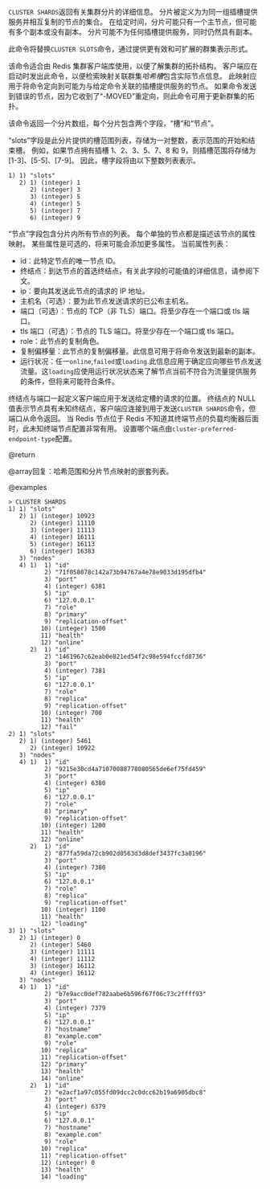 `CLUSTER SHARDS`返回有关集群分片的详细信息。
分片被定义为为同一组插槽提供服务并相互复制的节点的集合。
在给定时间，分片可能只有一个主节点，但可能有多个副本或没有副本。
分片可能不为任何插槽提供服务，同时仍然具有副本。

此命令将替换`CLUSTER SLOTS`命令，通过提供更有效和可扩展的群集表示形式。

该命令适合由 Redis 集群客户端库使用，以便了解集群的拓扑结构。
客户端应在启动时发出此命令，以便检索映射关联群集*哈希槽*包含实际节点信息。
此映射应用于将命令定向到可能为与给定命令关联的插槽提供服务的节点。
如果命令发送到错误的节点，因为它收到了“-MOVED”重定向，则此命令可用于更新群集的拓扑。

该命令返回一个分片数组，每个分片包含两个字段，“槽”和“节点”。

“slots”字段是此分片提供的槽范围列表，存储为一对整数，表示范围的开始和结束槽。
例如，如果节点拥有插槽 1、2、3、5、7、8 和 9，则插槽范围将存储为 \[1-3]、\[5-5]、\[7-9]。
因此，槽字段将由以下整数列表表示。

    1) 1) "slots"
       2) 1) (integer) 1
          2) (integer) 3
          3) (integer) 5
          4) (integer) 5
          5) (integer) 7
          6) (integer) 9

“节点”字段包含分片内所有节点的列表。
每个单独的节点都是描述该节点的属性映射。
某些属性是可选的，将来可能会添加更多属性。
当前属性列表：

*   id：此特定节点的唯一节点 ID。
*   终结点：到达节点的首选终结点，有关此字段的可能值的详细信息，请参阅下文。
*   ip：要向其发送此节点的请求的 IP 地址。
*   主机名（可选）：要为此节点发送请求的已公布主机名。
*   端口（可选）：节点的 TCP（非 TLS）端口。将至少存在一个端口或 tls 端口。
*   tls 端口（可选）：节点的 TLS 端口。将至少存在一个端口或 tls 端口。
*   role：此节点的复制角色。
*   复制偏移量：此节点的复制偏移量。此信息可用于将命令发送到最新的副本。
*   运行状况：任一`online`,`failed`或`loading`.此信息应用于确定应向哪些节点发送流量。这`loading`应使用运行状况状态来了解节点当前不符合为流量提供服务的条件，但将来可能符合条件。

终结点与端口一起定义客户端应用于发送给定槽的请求的位置。
终结点的 NULL 值表示节点具有未知终结点，客户端应连接到用于发送`CLUSTER SHARDS`命令，但端口从命令返回。
当 Redis 节点位于 Redis 不知道其终端节点的负载均衡器后面时，此未知终端节点配置非常有用。
设置哪个端点由`cluster-preferred-endpoint-type`配置。

@return

@array回复：哈希范围和分片节点映射的嵌套列表。

@examples

    > CLUSTER SHARDS
    1) 1) "slots"
       2) 1) (integer) 10923
          2) (integer) 11110
          3) (integer) 11113
          4) (integer) 16111
          5) (integer) 16113
          6) (integer) 16383
       3) "nodes"
       4) 1)  1) "id"
              2) "71f058078c142a73b94767a4e78e9033d195dfb4"
              3) "port"
              4) (integer) 6381
              5) "ip"
              6) "127.0.0.1"
              7) "role"
              8) "primary"
              9) "replication-offset"
             10) (integer) 1500
             11) "health"
             12) "online"
          2)  1) "id"
              2) "1461967c62eab0e821ed54f2c98e594fccfd8736"
              3) "port"
              4) (integer) 7381
              5) "ip"
              6) "127.0.0.1"
              7) "role"
              8) "replica"
              9) "replication-offset"
             10) (integer) 700
             11) "health"
             12) "fail"
    2) 1) "slots"
       2) 1) (integer) 5461
          2) (integer) 10922
       3) "nodes"
       4) 1)  1) "id"
              2) "9215e30cd4a71070088778080565de6ef75fd459"
              3) "port"
              4) (integer) 6380
              5) "ip"
              6) "127.0.0.1"
              7) "role"
              8) "primary"
              9) "replication-offset"
             10) (integer) 1200
             11) "health"
             12) "online"
          2)  1) "id"
              2) "877fa59da72cb902d0563d3d8def3437fc3a0196"
              3) "port"
              4) (integer) 7380
              5) "ip"
              6) "127.0.0.1"
              7) "role"
              8) "replica"
              9) "replication-offset"
             10) (integer) 1100
             11) "health"
             12) "loading"
    3) 1) "slots"
       2) 1) (integer) 0
          2) (integer) 5460
          3) (integer) 11111
          4) (integer) 11112
          3) (integer) 16112
          4) (integer) 16112
       3) "nodes"
       4) 1)  1) "id"
              2) "b7e9acc0def782aabe6b596f67f06c73c2ffff93"
              3) "port"
              4) (integer) 7379
              5) "ip"
              6) "127.0.0.1"
              7) "hostname"
              8) "example.com"
              9) "role"
             10) "replica"
             11) "replication-offset"
             12) "primary"
             13) "health"
             14) "online"
          2)  1) "id"
              2) "e2acf1a97c055fd09dcc2c0dcc62b19a6905dbc8"
              3) "port"
              4) (integer) 6379
              5) "ip"
              6) "127.0.0.1"
              7) "hostname"
              8) "example.com"
              9) "role"
             10) "replica"
             11) "replication-offset"
             12) (integer) 0
             13) "health"
             14) "loading"
